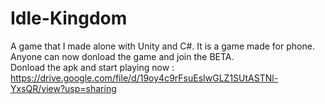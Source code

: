 # Idle-Kingdom
A game that I made alone with Unity and C#. It is a game made for phone.</br> 
Anyone can now donload the game and join the BETA. </br>
Donload the apk and start playing now : https://drive.google.com/file/d/19oy4c9rFsuEsIwGLZ1SUtASTNl-YxsQR/view?usp=sharing
